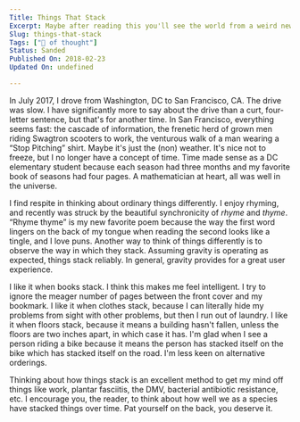 ```yaml
---
Title: Things That Stack
Excerpt: Maybe after reading this you'll see the world from a weird new perspective.
Slug: things-that-stack
Tags: ["🚂 of thought"]
Status: Sanded
Published On: 2018-02-23
Updated On: undefined

---
```


In July 2017, I drove from Washington, DC to San Francisco, CA. The drive was slow. I have significantly more to say about the drive than a curt, four-letter sentence, but that's for another time. In San Francisco, everything seems fast: the cascade of information, the frenetic herd of grown men riding Swagtron scooters to work, the venturous walk of a man wearing a “Stop Pitching” shirt. Maybe it's just the (non) weather. It's nice not to freeze, but I no longer have a concept of time. Time made sense as a DC elementary student because each season had three months and my favorite book of seasons had four pages. A mathematician at heart, all was well in the universe.


I find respite in thinking about ordinary things differently. I enjoy rhyming, and recently was struck by the beautiful synchronicity of _rhyme_ and _thyme_. “Rhyme thyme” is my new favorite poem because the way the first word lingers on the back of my tongue when reading the second looks like a tingle, and I love puns. Another way to think of things differently is to observe the way in which they stack. Assuming gravity is operating as expected, things stack reliably. In general, gravity provides for a great user experience.


I like it when books stack. I think this makes me feel intelligent. I try to ignore the meager number of pages between the front cover and my bookmark. I like it when clothes stack, because I can literally hide my problems from sight with other problems, but then I run out of laundry. I like it when floors stack, because it means a building hasn't fallen, unless the floors are two inches apart, in which case it has. I'm glad when I see a person riding a bike because it means the person has stacked itself on the bike which has stacked itself on the road. I'm less keen on alternative orderings.


Thinking about how things stack is an excellent method to get my mind off things like work, plantar fasciitis, the DMV, bacterial antibiotic resistance, etc. I encourage you, the reader, to think about how well we as a species have stacked things over time. Pat yourself on the back, you deserve it.

